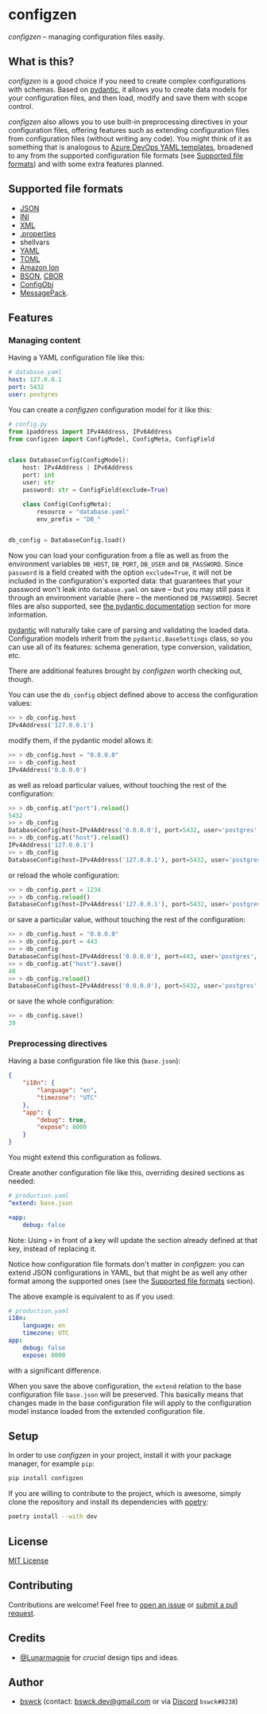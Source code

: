 # configzen

_configzen_ – managing configuration files easily.

## What is this?

_configzen_ is a good choice if you need to create complex configurations with schemas.
Based on [pydantic](https://docs.pydantic.dev/latest/), it allows you to create data models
for your configuration files, and then load, modify and save them with scope control.

_configzen_ also allows you to use built-in preprocessing directives in your configuration files,
offering features such as extending configuration files from configuration files (without writing any code).
You might think of it as something that is analogous
to [Azure DevOps YAML templates](https://docs.microsoft.com/en-us/azure/devops/pipelines/process/templates?view=azure-devops),
broadened to any from the supported configuration file formats (see [Supported file formats](#supported-file-formats)) and with some extra features planned.

## Supported file formats

* [JSON](https://en.wikipedia.org/wiki/JSON)
* [INI](https://en.wikipedia.org/wiki/INI_file)
* [XML](https://en.wikipedia.org/wiki/XML)
* [.properties](https://en.wikipedia.org/wiki/.properties)
* shellvars
* [YAML](https://yaml.org)
* [TOML](https://en.wikipedia.org/wiki/TOML)
* [Amazon Ion](https://en.wikipedia.org/wiki/Ion_(serialization_format))
* [BSON](https://en.wikipedia.org/wiki/BSON), [CBOR](https://en.wikipedia.org/wiki/CBOR)
* [ConfigObj](https://configobj.readthedocs.io/en/latest/configobj.html#introduction)
* [MessagePack](https://en.wikipedia.org/wiki/MessagePack).

## Features

### Managing content

Having a YAML configuration file like this:

```yaml
# database.yaml
host: 127.0.0.1
port: 5432
user: postgres
```

You can create a _configzen_ configuration model for it like this:

```python
# config.py
from ipaddress import IPv4Address, IPv6Address
from configzen import ConfigModel, ConfigMeta, ConfigField


class DatabaseConfig(ConfigModel):
    host: IPv4Address | IPv6Address
    port: int
    user: str
    password: str = ConfigField(exclude=True)

    class Config(ConfigMeta):
        resource = "database.yaml"
        env_prefix = "DB_"


db_config = DatabaseConfig.load()
```

Now you can load your configuration from a file as well as from the environment variables
`DB_HOST`, `DB_PORT`, `DB_USER` and `DB_PASSWORD`. Since `password` is a field created with
the option `exclude=True`, it will not be included in the configuration's exported data: that
guarantees that your password won't leak into `database.yaml` on save – but you may still pass it
through an environment variable (here – the mentioned `DB_PASSWORD`). Secret files are also supported,
see [the pydantic documentation](https://docs.pydantic.dev/latest/usage/settings/#secret-support) section
for more information.

[pydantic](https://docs.pydantic.dev/latest/) will naturally take care of parsing and validating the loaded data.
Configuration models inherit from the `pydantic.BaseSettings` class, so you can use all of its features:
schema generation, type conversion, validation, etc.

There are additional features brought by _configzen_ worth checking out, though.

You can use the `db_config` object defined above to access the configuration values:

```python
>> > db_config.host
IPv4Address('127.0.0.1')
```

modify them, if the pydantic model allows it:

```python
>> > db_config.host = "0.0.0.0"
>> > db_config.host
IPv4Address('0.0.0.0')
```

as well as reload particular values, without touching the rest of the configuration:

```python
>> > db_config.at("port").reload()
5432
>> > db_config
DatabaseConfig(host=IPv4Address('0.0.0.0'), port=5432, user='postgres', password='password')
>> > db_config.at("host").reload()
IPv4Address('127.0.0.1')
>> > db_config
DatabaseConfig(host=IPv4Address('127.0.0.1'), port=5432, user='postgres', password='password')
```

or reload the whole configuration:

```python
>> > db_config.port = 1234
>> > db_config.reload()
DatabaseConfig(host=IPv4Address('127.0.0.1'), port=5432, user='postgres', password='password')
```

or save a particular value, without touching the rest of the configuration:

```python
>> > db_config.host = "0.0.0.0"
>> > db_config.port = 443
>> > db_config
DatabaseConfig(host=IPv4Address('0.0.0.0'), port=443, user='postgres', password='password')
>> > db_config.at("host").save()
40
>> > db_config.reload()
DatabaseConfig(host=IPv4Address('0.0.0.0'), port=5432, user='postgres', password='password')
```

or save the whole configuration:

```python
>> > db_config.save()
39
```

### Preprocessing directives

Having a base configuration file like this (`base.json`):

```json
{
    "i18n": {
        "language": "en",
        "timezone": "UTC"
    },
    "app": {
        "debug": true,
        "expose": 8000
    }
}
```

You might extend this configuration as follows.

Create another configuration file like this, overriding desired sections as needed:

```yaml
# production.yaml
^extend: base.json

+app:
    debug: false
```

Note: Using `+` in front of a key will update the section already defined at that key,
instead of replacing it.

Notice how configuration file formats don't matter in _configzen_: you can
extend JSON configurations in YAML, but that might be as well any other format
among the supported ones (see the [Supported file formats](#supported-file-formats) section).

The above example is equivalent to as if you used:

```yaml
# production.yaml
i18n:
    language: en
    timezone: UTC
app:
    debug: false
    expose: 8000
```

with a significant difference.

When you save the above configuration, the `extend` relation to the base configuration file `base.json` will be preserved.
This basically means that changes made in the base configuration file will apply to the configuration model instance loaded from the extended configuration file.

## Setup

In order to use _configzen_ in your project, install it with your package manager, for example `pip`:

```bash
pip install configzen
```

If you are willing to contribute to the project, which is awesome, simply clone the repository and install its dependencies with [poetry](https://python-poetry.org/):

```bash
poetry install --with dev
```

## License

[MIT License](https://choosealicense.com/licenses/mit/)

## Contributing

Contributions are welcome! Feel free to [open an issue](https://github.com/bswck/configzen/issues/new/choose)
or [submit a pull request](https://github.com/bswck/configzen/compare).

## Credits

* [@Lunarmagpie](https://github.com/Lunarmagpie) for _crucial_ design tips and ideas.

## Author

* [bswck](https://github.com/bswck) (contact: bswck.dev@gmail.com or via [Discord](https://discord.com/) `bswck#8238`)
